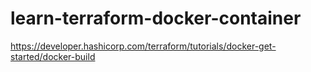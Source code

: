 # learn-terraform-docker-container

<https://developer.hashicorp.com/terraform/tutorials/docker-get-started/docker-build>
